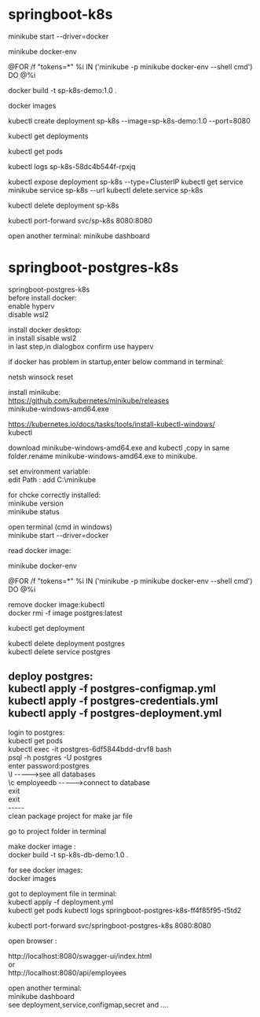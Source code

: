 
# springboot-k8s
minikube start --driver=docker

minikube docker-env

@FOR /f "tokens=*" %i IN ('minikube -p minikube docker-env --shell cmd') DO @%i

docker build -t sp-k8s-demo:1.0 .

docker images

kubectl create deployment sp-k8s --image=sp-k8s-demo:1.0 --port=8080



kubectl get deployments

kubectl get pods

kubectl logs sp-k8s-58dc4b544f-rpxjq

kubectl expose deployment sp-k8s --type=ClusterIP
kubectl get service
minikube service sp-k8s --url
kubectl delete service sp-k8s

kubectl delete deployment sp-k8s


kubectl port-forward svc/sp-k8s 8080:8080





open another terminal:
minikube dashboard


# springboot-postgres-k8s
springboot-postgres-k8s <br/>
before install docker:<br/>
enable hyperv <br/>
disable wsl2 <br/>

install docker desktop: <br/>
in install sisable wsl2 <br/>
in last step,in dialogbox confirm use hayperv <br/>

if docker has problem in startup,enter below command in terminal: <br/>

netsh winsock reset <br/>

install minikube: <br/>
https://github.com/kubernetes/minikube/releases <br/>
 minikube-windows-amd64.exe <br/>

https://kubernetes.io/docs/tasks/tools/install-kubectl-windows/ <br/>
kubectl <br/>


download  minikube-windows-amd64.exe and kubectl ,copy in same folder.rename  minikube-windows-amd64.exe to minikube. <br/>

set environment variable: <br/>
edit Path : add C:\minikube <br/>

for chcke correctly installed: <br/>
minikube version <br/>
minikube status <br/>

 



open terminal (cmd in windows) <br/>
minikube start --driver=docker <br/>

read docker image: <br/>

minikube docker-env <br/>

 @FOR /f "tokens=*" %i IN ('minikube -p minikube docker-env --shell cmd') DO @%i <br/>

remove docker image:kubectl <br/>
docker  rmi -f image postgres:latest <br/>

kubectl get deployment <br/>

kubectl delete deployment postgres <br/>
kubectl delete service postgres <br/>

deploy postgres: <br/>
kubectl apply -f postgres-configmap.yml <br/>
kubectl apply -f postgres-credentials.yml <br/>
kubectl apply -f postgres-deployment.yml <br/>
------
login to postgres: <br/>
kubectl get pods <br/>
kubectl exec -it postgres-6df5844bdd-drvf8 bash <br/>
psql -h postgres -U postgres <br/>
enter password:postgres <br/> 
\l  ----->see all databases <br/>
\c employeedb  ----->connect to database <br/>
exit <br/>
exit<br/>
----- <br/>
clean package project for make jar file <br/>

  go to project folder in terminal <br/>

make docker image : <br/>
docker build -t sp-k8s-db-demo:1.0 . <br/>

for see docker images: <br/>
docker images

got to deployment file in terminal: <br/>
kubectl apply -f deployment.yml <br/>
kubectl get pods
kubectl logs springboot-postgres-k8s-ff4f85f95-t5td2 <br/>


kubectl port-forward svc/springboot-postgres-k8s 8080:8080 <br/>

open browser : <br/>

http://localhost:8080/swagger-ui/index.html <br/>
or <br/>
http://localhost:8080/api/employees <br/>

open another terminal: <br/>
minikube dashboard <br/>
see deployment,service,configmap,secret and .... <br/>



